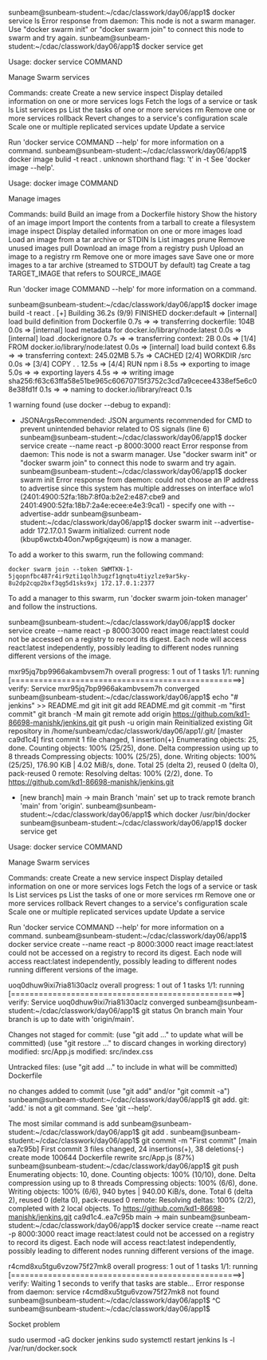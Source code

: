 sunbeam@sunbeam-student:~/cdac/classwork/day06/app1$ docker service ls
Error response from daemon: This node is not a swarm manager. Use "docker swarm init" or "docker swarm join" to connect this node to swarm and try again.
sunbeam@sunbeam-student:~/cdac/classwork/day06/app1$ docker service get

Usage:  docker service COMMAND

Manage Swarm services

Commands:
  create      Create a new service
  inspect     Display detailed information on one or more services
  logs        Fetch the logs of a service or task
  ls          List services
  ps          List the tasks of one or more services
  rm          Remove one or more services
  rollback    Revert changes to a service's configuration
  scale       Scale one or multiple replicated services
  update      Update a service

Run 'docker service COMMAND --help' for more information on a command.
sunbeam@sunbeam-student:~/cdac/classwork/day06/app1$ docker image bulid -t react .
unknown shorthand flag: 't' in -t
See 'docker image --help'.

Usage:  docker image COMMAND

Manage images

Commands:
  build       Build an image from a Dockerfile
  history     Show the history of an image
  import      Import the contents from a tarball to create a filesystem image
  inspect     Display detailed information on one or more images
  load        Load an image from a tar archive or STDIN
  ls          List images
  prune       Remove unused images
  pull        Download an image from a registry
  push        Upload an image to a registry
  rm          Remove one or more images
  save        Save one or more images to a tar archive (streamed to STDOUT by default)
  tag         Create a tag TARGET_IMAGE that refers to SOURCE_IMAGE

Run 'docker image COMMAND --help' for more information on a command.

sunbeam@sunbeam-student:~/cdac/classwork/day06/app1$ docker image build -t react .
[+] Building 36.2s (9/9) FINISHED                                                                                                     docker:default
 => [internal] load build definition from Dockerfile                                                                                            0.7s
 => => transferring dockerfile: 104B                                                                                                            0.0s
 => [internal] load metadata for docker.io/library/node:latest                                                                                  0.0s
 => [internal] load .dockerignore                                                                                                               0.7s
 => => transferring context: 2B                                                                                                                 0.0s
 => [1/4] FROM docker.io/library/node:latest                                                                                                    0.0s
 => [internal] load build context                                                                                                               6.8s
 => => transferring context: 245.02MB                                                                                                           5.7s
 => CACHED [2/4] WORKDIR /src                                                                                                                   0.0s
 => [3/4] COPY . .                                                                                                                             12.5s
 => [4/4] RUN npm i                                                                                                                             8.5s
 => exporting to image                                                                                                                          5.0s 
 => => exporting layers                                                                                                                         4.5s 
 => => writing image sha256:f63c63ffa58e51be965c60670715f3752c3cd7a9cecee4338ef5e6c08e38fd1f                                                    0.1s 
 => => naming to docker.io/library/react                                                                                                        0.1s

 1 warning found (use docker --debug to expand):
 - JSONArgsRecommended: JSON arguments recommended for CMD to prevent unintended behavior related to OS signals (line 6)
sunbeam@sunbeam-student:~/cdac/classwork/day06/app1$ docker service create --name react -p 8000:3000 react
Error response from daemon: This node is not a swarm manager. Use "docker swarm init" or "docker swarm join" to connect this node to swarm and try again.
sunbeam@sunbeam-student:~/cdac/classwork/day06/app1$ docker swarm init
Error response from daemon: could not choose an IP address to advertise since this system has multiple addresses on interface wlo1 (2401:4900:52fa:18b7:8f0a:b2e2:e487:cbe9 and 2401:4900:52fa:18b7:2a4e:ecee:e4e3:9ca1) - specify one with --advertise-addr
sunbeam@sunbeam-student:~/cdac/classwork/day06/app1$ docker swarm init --advertise-addr 172.17.0.1
Swarm initialized: current node (kbup6wctxb40on7wp6gxjqeum) is now a manager.

To add a worker to this swarm, run the following command:

    docker swarm join --token SWMTKN-1-5jqopnfbc487r4ir9zti1qolh3ugzf1gnqtu4tiyzlze9ar5ky-8u2dp2cqp2bxf3qg5d1sks9xj 172.17.0.1:2377

To add a manager to this swarm, run 'docker swarm join-token manager' and follow the instructions.

sunbeam@sunbeam-student:~/cdac/classwork/day06/app1$ docker service create --name react -p 8000:3000 react
image react:latest could not be accessed on a registry to record
its digest. Each node will access react:latest independently,
possibly leading to different nodes running different
versions of the image.

mxr95jq7bp9966akambvsem7h
overall progress: 1 out of 1 tasks 
1/1: running   [==================================================>] 
verify: Service mxr95jq7bp9966akambvsem7h converged 
sunbeam@sunbeam-student:~/cdac/classwork/day06/app1$ echo "# jenkins" >> README.md
git init
git add README.md
git commit -m "first commit"
git branch -M main
git remote add origin https://github.com/kd1-86698-manishk/jenkins.git
git push -u origin main
Reinitialized existing Git repository in /home/sunbeam/cdac/classwork/day06/app1/.git/
[master ca9d1c4] first commit
 1 file changed, 1 insertion(+)
Enumerating objects: 25, done.
Counting objects: 100% (25/25), done.
Delta compression using up to 8 threads
Compressing objects: 100% (25/25), done.
Writing objects: 100% (25/25), 176.90 KiB | 4.02 MiB/s, done.
Total 25 (delta 2), reused 0 (delta 0), pack-reused 0
remote: Resolving deltas: 100% (2/2), done.
To https://github.com/kd1-86698-manishk/jenkins.git
 * [new branch]      main -> main
Branch 'main' set up to track remote branch 'main' from 'origin'.
sunbeam@sunbeam-student:~/cdac/classwork/day06/app1$ which docker
/usr/bin/docker
sunbeam@sunbeam-student:~/cdac/classwork/day06/app1$ docker service get

Usage:  docker service COMMAND

Manage Swarm services

Commands:
  create      Create a new service
  inspect     Display detailed information on one or more services
  logs        Fetch the logs of a service or task
  ls          List services
  ps          List the tasks of one or more services
  rm          Remove one or more services
  rollback    Revert changes to a service's configuration
  scale       Scale one or multiple replicated services
  update      Update a service

Run 'docker service COMMAND --help' for more information on a command.
sunbeam@sunbeam-student:~/cdac/classwork/day06/app1$ docker service create --name react -p 8000:3000 react
image react:latest could not be accessed on a registry to record
its digest. Each node will access react:latest independently,
possibly leading to different nodes running different
versions of the image.

uoq0dhuw9ixi7ria81i30aclz
overall progress: 1 out of 1 tasks 
1/1: running   [==================================================>] 
verify: Service uoq0dhuw9ixi7ria81i30aclz converged 
sunbeam@sunbeam-student:~/cdac/classwork/day06/app1$ git status 
On branch main
Your branch is up to date with 'origin/main'.

Changes not staged for commit:
  (use "git add <file>..." to update what will be committed)
  (use "git restore <file>..." to discard changes in working directory)
        modified:   src/App.js
        modified:   src/index.css

Untracked files:
  (use "git add <file>..." to include in what will be committed)
        Dockerfile

no changes added to commit (use "git add" and/or "git commit -a")
sunbeam@sunbeam-student:~/cdac/classwork/day06/app1$ git add.
git: 'add.' is not a git command. See 'git --help'.

The most similar command is
        add
sunbeam@sunbeam-student:~/cdac/classwork/day06/app1$ git add .
sunbeam@sunbeam-student:~/cdac/classwork/day06/app1$ git commit -m "First commit"
[main ea7c95b] First commit
 3 files changed, 24 insertions(+), 38 deletions(-)
 create mode 100644 Dockerfile
 rewrite src/App.js (87%)
sunbeam@sunbeam-student:~/cdac/classwork/day06/app1$ git push
Enumerating objects: 10, done.
Counting objects: 100% (10/10), done.
Delta compression using up to 8 threads
Compressing objects: 100% (6/6), done.
Writing objects: 100% (6/6), 940 bytes | 940.00 KiB/s, done.
Total 6 (delta 2), reused 0 (delta 0), pack-reused 0
remote: Resolving deltas: 100% (2/2), completed with 2 local objects.
To https://github.com/kd1-86698-manishk/jenkins.git
   ca9d1c4..ea7c95b  main -> main
sunbeam@sunbeam-student:~/cdac/classwork/day06/app1$ docker service create --name react -p 8000:3000 react
image react:latest could not be accessed on a registry to record
its digest. Each node will access react:latest independently,
possibly leading to different nodes running different
versions of the image.

r4cmd8xu5tgu6vzow75f27mk8
overall progress: 1 out of 1 tasks 
1/1: running   [==================================================>] 
verify: Waiting 1 seconds to verify that tasks are stable... 
Error response from daemon: service r4cmd8xu5tgu6vzow75f27mk8 not found
sunbeam@sunbeam-student:~/cdac/classwork/day06/app1$ ^C
sunbeam@sunbeam-student:~/cdac/classwork/day06/app1$ 

Socket problem

sudo usermod -aG docker jenkins
sudo systemctl restart jenkins
ls -l /var/run/docker.sock